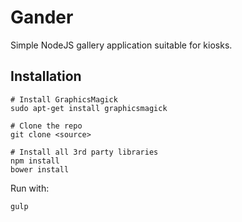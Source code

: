 Gander
======
Simple NodeJS gallery application suitable for kiosks.

Installation
------------

	# Install GraphicsMagick
	sudo apt-get install graphicsmagick

	# Clone the repo
	git clone <source>

	# Install all 3rd party libraries
	npm install
	bower install

Run with:

	gulp
